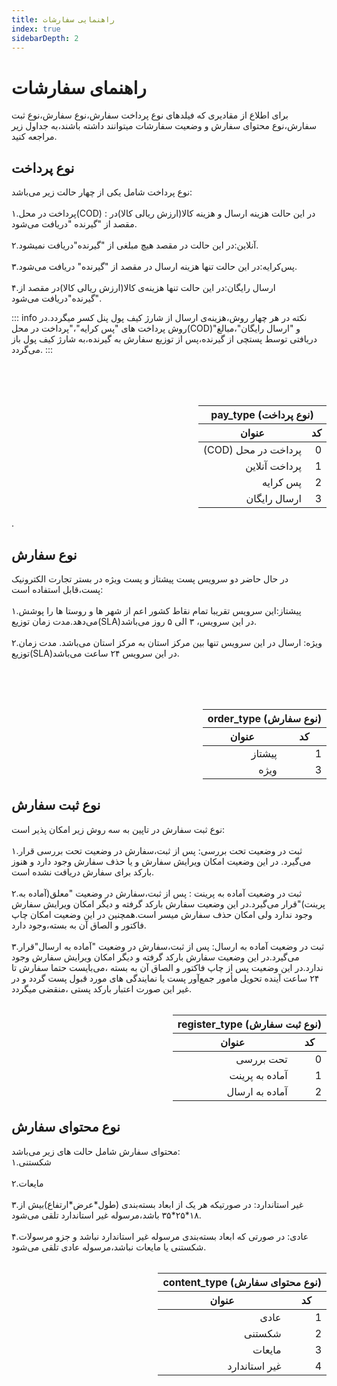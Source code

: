 ```yaml
---
title: راهنمایی سفارشات 
index: true
sidebarDepth: 2
---
```


<div class="container">

# راهنمای سفارشات  

برای اطلاع از مقادیری که فیلدهای نوع پرداخت سفارش،نوع سفارش،نوع ثبت سفارش،نوع محتوای سفارش و وضعیت سفارشات میتوانند داشته باشند،به جداول زیر مراجعه کنید. 


<div  class="middle">

<div class="right-section">

<h2 id="pay_type">نوع پرداخت</h2>

 نوع پرداخت شامل یکی از چهار حالت زیر می‌باشد:
 <br/><br/>
 ۱.پرداخت در محل(COD) : در این حالت هزینه ارسال و هزینه کالا(ارزش ریالی کالا)در مقصد از "گیرنده "دریافت  می‌شود.
 <br/><br/>
 ۲.آنلاین:در این حالت در مقصد هیچ مبلغی از "گیرنده"دریافت نمیشود.
 <br/><br/>
 ۳.پس‌کرایه:در این حالت تنها هزینه ارسال در مقصد از "گیرنده" دریافت می‌شود.
 <br/><br/>
 ۴.ارسال رایگان:در این حالت تنها هزینه‌ی کالا(ارزش ریالی کالا)در مقصد از "گیرنده"دریافت می‌شود.

 ::: info نکته
 در هر چهار روش،هزینه‌ی ارسال از شارژ کیف پول پنل کسر میگردد.در روش پرداخت های "پس کرایه"،"پرداخت در محل(COD)"و "ارسال رایگان"،مبالغ دریافتی توسط پستچی از گیرنده،پس از توزیع سفارش به گیرنده،به شارژ کیف پول باز می‌گردد.
 :::
<br/>
<br/>
<br/>

<!-- closing right section -->
</div>

<div class="left-section">

<br/>
<table  dir="rtl">
  <thead>
    <tr>
      <th colspan="2">(نوع پرداخت) pay_type</th>
    </tr>
    <tr>
      <th>کد</th>
      <th>عنوان</th>
    </tr>
  </thead>
  <tbody>
    <tr>
      <td>0</td>
      <td>پرداخت در محل (COD)</td>
    </tr>
    <tr>
      <td>1</td>
      <td>پرداخت آنلاین</td>
    </tr>
    <tr>
      <td>2</td>
      <td>پس کرایه</td>
    </tr>
    <tr>
      <td>3</td>
      <td>ارسال رایگان</td>
    </tr>
  </tbody>
</table>
<!-- closing left -->
</div> 
<!-- closing middle -->. 
<!-- closing part_1 -->
</div>
<div class="middle">

<div class="right-section">

<h2 id="order_type">نوع سفارش</h2>

در حال حاضر دو سرویس پست پیشتاز و پست ویژه در بستر تجارت الکترونیک پست،قابل استفاده است:
<br/><br/>
۱.پیشتاز:این سرویس تقریبا تمام نقاط کشور اعم از شهر ها و روستا ها را پوشش می‌دهد.مدت زمان توزیع(SLA)در این سرویس، ۳ الی ۵ روز می‌باشد.
<br/><br/>
۲.ویژه: ارسال در این سرویس تنها بین مرکز استان به مرکز استان می‌باشد. مدت زمان توزیع(SLA)در این سرویس ۲۴ ساعت می‌باشد.

<br/>
<br/>

</div>
<div class="left-section">
<br/>

<table  dir="rtl">
  <thead>
    <tr>
      <th colspan="2">(نوع سفارش) order_type</th>
    </tr>
    <tr>
      <th>کد</th>
      <th>عنوان</th>
    </tr>
  </thead>
  <tbody>
    <tr>
      <td>1</td>
      <td>پیشتاز</td>
    </tr>
    <tr>
      <td>3</td>
      <td>ویژه</td>
    </tr>
  </tbody>
</table>
<!-- closing left section -->
</div>
<!-- closing middle -->
<!-- closing part_2 -->
</div>

<div class="middle">
<div class="right-section">

<h2 id="register_type">نوع ثبت سفارش </h2>
نوع ثبت سفارش در تاپین به سه روش زیر امکان پذیر است:<br/><br/>
۱.ثبت در وضعیت تحت بررسی: پس از ثبت،سفارش در وضعیت تحت بررسی قرار می‌گیرد. در این وضعیت امکان ویرایش سفارش و یا حذف سفارش وجود دارد و هنوز بارکد برای سفارش دریافت نشده است.<br/><br/>
۲.ثبت در وضعیت آماده به پرینت : پس از ثبت،سفارش در وضعیت "معلق(آماده به پرینت)"قرار می‌گیرد.در این وضعیت سفارش بارکد گرفته و دیگر امکان ویرایش سفارش وجود ندارد ولی امکان حذف سفارش میسر است.همچنین در این وضعیت امکان چاپ فاکتور و الصاق آن به بسته،وجود دارد.<br/><br/>
۳.ثبت در وضعیت آماده به ارسال: پس از ثبت،سفارش در وضعیت "آماده به ارسال"قرار می‌گیرد.در این وضعیت سفارش بارکد گرفته و دیگر امکان ویرایش سفارش وجود ندارد.در این وضعیت پس از چاپ فاکتور و الصاق آن به بسته ،می‌بایست حتما سفارش تا ۲۴ ساعت آینده تحویل مأمور جمع‌آور پست یا نمایندگی های مورد قبول پست گردد و در غیر این صورت اعتبار بارکد پستی ،منقضی میگردد.
<!-- closing right-section -->
</div>
<div class="left-section">
<br/>
<table  dir="rtl">
  <thead>
    <tr>
      <th colspan="2">(نوع ثبت سفارش) register_type</th>
    </tr>
    <tr>
      <th>کد</th>
      <th>عنوان</th>
    </tr>
  </thead>
  <tbody>
    <tr>
      <td>0</td>
      <td>تحت بررسی</td>
    </tr>
    <tr>
      <td>1</td>
      <td>آماده به پرینت</td>
    </tr>
    <tr>
      <td>2</td>
      <td>آماده به ارسال</td>
    </tr>
  </tbody>
</table>
<!-- closing left section -->
</div>
<!-- closing part_3 -->
</div>
<!-- opening content type -->
<div class="middle">
<div class="right-section">

<h2 id="content_type">نوع محتوای سفارش </h2>
محتوای سفارش شامل حالت های زیر می‌باشد:<br/>
۱.شکستنی<br/><br/>
۲.مایعات <br/><br/>
۳.غیر استاندارد: در صورتیکه هر یک از ابعاد بسته‌بندی (طول*عرض*ارتفاع)بیش از ۱۸*۲۵*۳۵ باشد،مرسوله غیر استاندارد تلقی می‌شود.<br/><br/>
۴.عادی: در صورتی که ابعاد بسته‌بندی مرسوله غیر استاندارد نباشد و جزو مرسولات شکستنی یا مایعات نباشد،مرسوله عادی تلقی می‌شود.
<!-- closing right-section -->
</div>
<div class="left-section">
<br/>
<table  dir="rtl">
  <thead>
    <tr>
      <th colspan="2">(نوع محتوای سفارش) content_type</th>
    </tr>
    <tr>
      <th>کد</th>
      <th>عنوان</th>
    </tr>
  </thead>
  <tbody>
    <tr>
      <td>1</td>
      <td>عادی</td>
    </tr>
    <tr>
      <td>2</td>
      <td>شکستنی</td>
    </tr>
    <tr>
      <td>3</td>
      <td>مایعات</td>
    </tr>
    <tr>
      <td>4</td>
      <td>غیر استاندارد</td>
    </tr>
  </tbody>
</table>
<!-- closing left section -->
</div>

</div>
<!-- closing container -->
</div>











